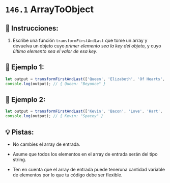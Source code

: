 # `146.1` ArrayToObject

## 📝 Instrucciones:

1. Escribe una función `transformFirstAndLast` que tome un array y devuelva un objeto cuyo *primer elemento sea la key del objeto*, y cuyo *último elemento sea el valor de esa key*.

 ## 📎 Ejemplo 1:

 ```js
let output = transformFirstAndLast(['Queen', 'Elizabeth', 'Of Hearts', 'Beyonce'])
console.log(output); // { Queen: "Beyonce" }
```

## 📎 Ejemplo 2:

 ```js
let output = transformFirstAndLast(['Kevin', 'Bacon', 'Love', 'Hart', 'Costner', 'Spacey'])
console.log(output); // { Kevin: "Spacey" }
```

## 💡 Pistas:

+ No cambies el array de entrada. 

+ Asume que todos los elementos en el array de entrada serán del tipo string.

+ Ten en cuenta que el array de entrada puede teneruna cantidad variable de elementos por lo que tu código debe ser flexible.
